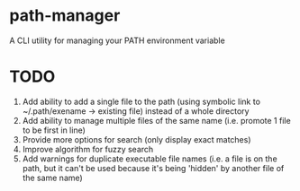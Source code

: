 path-manager
============

A CLI utility for managing your PATH environment variable

TODO
============

1. Add ability to add a single file to the path (using symbolic link to
~/.path/exename -> existing file) instead of a whole directory
1. Add ability to manage multiple files of the same name (i.e. promote 1
file to be first in line)
1. Provide more options for search (only display exact matches)
1. Improve algorithm for fuzzy search
1. Add warnings for duplicate executable file names (i.e. a file is on
the path, but it can't be used because it's being 'hidden' by another
file of the same name)
